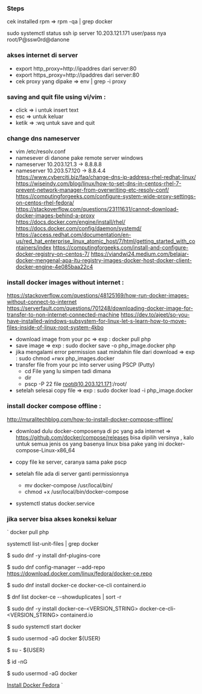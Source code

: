 ### Steps
cek installed rpm => rpm -qa | grep docker

sudo systemctl status ssh
ip server 10.203.121.171
user/pass nya 
root/P@ssw0rd@danone

### akses internet di server
- export http_proxy=http://ipaddres dari server:80
- export https_proxy=http://ipaddres dari server:80
- cek proxy yang dipake => env | grep -i proxy

### saving and quit file using vi/vim :
- click => i untuk insert text
- esc => untuk keluar 
- ketik => :wq untuk save and quit


### change dns nameserver
- vim /etc/resolv.conf
- namesever di danone pake remote server windows
- nameserver 10.203.121.3 -> 8.8.8.8
- nameserver 10.203.57.120 -> 8.8.4.4
https://www.cyberciti.biz/faq/change-dns-ip-address-rhel-redhat-linux/
https://wiseindy.com/blog/linux/how-to-set-dns-in-centos-rhel-7-prevent-network-manager-from-overwriting-etc-resolv-conf/
https://computingforgeeks.com/configure-system-wide-proxy-settings-on-centos-rhel-fedora/
https://stackoverflow.com/questions/23111631/cannot-download-docker-images-behind-a-proxy
https://docs.docker.com/engine/install/rhel/
https://docs.docker.com/config/daemon/systemd/
https://access.redhat.com/documentation/en-us/red_hat_enterprise_linux_atomic_host/7/html/getting_started_with_containers/index
https://computingforgeeks.com/install-and-configure-docker-registry-on-centos-7/
https://viandwi24.medium.com/belajar-docker-mengenal-apa-itu-registry-images-docker-host-docker-client-docker-engine-4e085baa22c4


### install docker images without internet :
https://stackoverflow.com/questions/48125169/how-run-docker-images-without-connect-to-internet
https://serverfault.com/questions/701248/downloading-docker-image-for-transfer-to-non-internet-connected-machine
https://dev.to/ajeet/so-you-have-installed-windows-subsystem-for-linux-let-s-learn-how-to-move-files-inside-of-linux-root-system-4kbo

- download image from your pc => exp : docker pull php
- save image => exp : sudo docker save -o php_image.docker php
- jika mengalami error permission saat mindahin file dari download => exp : sudo chmod +rwx php_images.docker
- transfer file from your pc into server using PSCP (Putty) 
    - cd File yang lu simpen tadi dimana
    - dir
    - pscp -P 22 file root@10.203.121.171:/root/
- setelah selesai copy file => exp : sudo docker load -i php_image.docker

### install docker compose offline :
http://muralitechblog.com/how-to-install-docker-compose-offline/

- download dulu docker-composenya di pc yang ada internet
    => https://github.com/docker/compose/releases bisa dipilih versinya , kalo untuk semua jenis os yang basenya linux bisa pake yang ini
        docker-compose-Linux-x86_64

- copy file ke server, caranya sama pake pscp

- setelah file ada di server ganti permissionnya 
    - mv docker-compose /usr/local/bin/
    - chmod +x /usr/local/bin/docker-compose

- systemctl status docker.service


### jika server bisa akses koneksi keluar
`
docker pull php

systemctl list-unit-files | grep docker

$ sudo dnf -y install dnf-plugins-core

$ sudo dnf config-manager --add-repo https://download.docker.com/linux/fedora/docker-ce.repo

$ sudo dnf install docker-ce docker-ce-cli containerd.io

$ dnf list docker-ce  --showduplicates | sort -r

$ sudo dnf -y install docker-ce-<VERSION_STRING> docker-ce-cli-<VERSION_STRING> containerd.io

$ sudo systemctl start docker

$ sudo usermod -aG docker ${USER}

$ su - ${USER}

$ id -nG

$ sudo usermod -aG docker <USER>

[Install Docker Fedora](https://docs.docker.com/engine/install/fedora/) 
`
